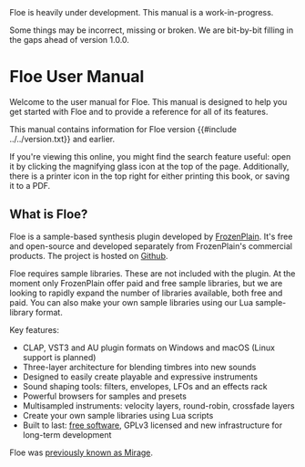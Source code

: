 <!--
SPDX-FileCopyrightText: 2024 Sam Windell
SPDX-License-Identifier: GPL-3.0-or-later
-->

<div class="warning">
Floe is heavily under development. This manual is a work-in-progress.

Some things may be incorrect, missing or broken. We are bit-by-bit filling in the gaps ahead of version 1.0.0.

</div>

# Floe User Manual

Welcome to the user manual for Floe. This manual is designed to help you get started with Floe and to provide a reference for all of its features.

This manual contains information for Floe version {{#include ../../version.txt}} and earlier.

If you're viewing this online, you might find the search feature useful: open it by clicking the magnifying glass icon at the top of the page. Additionally, there is a printer icon in the top right for either printing this book, or saving it to a PDF.

## What is Floe?
Floe is a sample-based synthesis plugin developed by [FrozenPlain](https://frozenplain.com). It's free and open-source and developed separately from FrozenPlain's commercial products. The project is hosted on [Github](https://github.com/Floe-Synth/Floe).

Floe requires sample libraries. These are not included with the plugin. At the moment only FrozenPlain offer paid and free sample libraries, but we are looking to rapidly expand the number of libraries available, both free and paid. You can also make your own sample libraries using our Lua sample-library format.

Key features:
- CLAP, VST3 and AU plugin formats on Windows and macOS (Linux support is planned)
- Three-layer architecture for blending timbres into new sounds
- Designed to easily create playable and expressive instruments
- Sound shaping tools: filters, envelopes, LFOs and an effects rack
- Powerful browsers for samples and presets
- Multisampled instruments: velocity layers, round-robin, crossfade layers
- Create your own sample libraries using Lua scripts
- Built to last: [free software](https://fsfe.org/freesoftware/freesoftware.en.html), GPLv3 licensed and new infrastructure for long-term development

Floe was [previously known as Mirage](./mirage.md).

